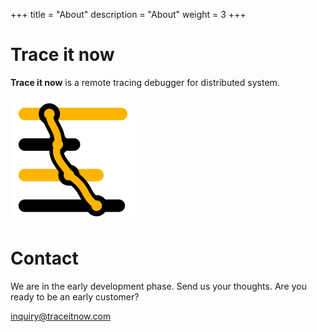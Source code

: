 +++
title = "About"
description = "About"
weight = 3
+++

# Trace it now

**Trace it now** is a remote tracing debugger for distributed system.

![](/logo.svg)

# Contact

We are in the early development phase. Send us your thoughts. Are you ready to be an early customer?

<a href="mailto:inquiry@traceitnow.com" target="_blank" rel="noopener noreferrer">inquiry@traceitnow.com</a>
